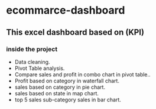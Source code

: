 # ecommarce-dashboard
## This excel dashboard  based on (KPI)
### inside the project
* Data cleaning.
* Pivot Table analysis.
* Compare sales and profit in combo chart in pivot table..
* Profit based on category in waterfall chart.
* sales based on category in pie chart.
* sales based on state in map chart.
* top 5 sales sub-category sales in bar chart.
 
